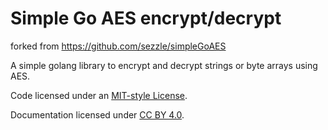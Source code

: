 # Simple Go AES encrypt/decrypt

forked from https://github.com/sezzle/simpleGoAES

A simple golang library to encrypt and decrypt strings or byte arrays using AES.

Code licensed under an [MIT-style License](./LICENSE). 

Documentation licensed under [CC BY 4.0](http://creativecommons.org/licenses/by/4.0/).